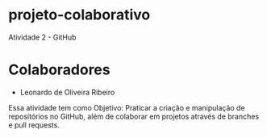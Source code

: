 # projeto-colaborativo
Atividade 2 - GitHub


<h1>Colaboradores</h1>
<ul>
	<li> Leonardo de Oliveira Ribeiro</li>
</ul>

Essa atividade tem como Objetivo: Praticar a criação e manipulação de repositórios no GitHub, além de colaborar em projetos
através de branches e pull requests.
